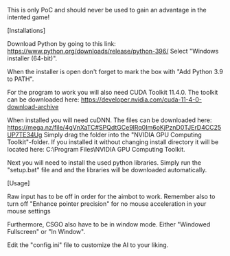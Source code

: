 This is only PoC and should never be used to gain an advantage in the intented game!

[Installations]

Download Python by going to this link: https://www.python.org/downloads/release/python-396/
Select "Windows installer (64-bit)".

When the installer is open don't forget to mark the box with "Add Python 3.9 to PATH".

For the program to work you will also need CUDA Toolkit 11.4.0.
The toolkit can be downloaded here: https://developer.nvidia.com/cuda-11-4-0-download-archive

When installed you will need cuDNN.
The files can be downloaded here: https://mega.nz/file/4gVnXaTC#SPQdtGCe9lRq0Im6oKjPznD0TJErD4CC25UP7TE34Ug
Simply drag the folder into the "NVIDIA GPU Computing Toolkit"-folder.
If you installed it without changing install directory it will be located here: C:\Program Files\NVIDIA GPU Computing Toolkit.

Next you will need to install the used python libraries.
Simply run the "setup.bat" file and and the libraries will be downloaded automatically.

[Usage]

Raw input has to be off in order for the aimbot to work.
Remember also to turn off "Enhance pointer precision" for no mouse acceleration in your mouse settings

Furthermore, CSGO also have to be in window mode. Either "Windowed Fullscreen" or "In Window".

Edit the "config.ini" file to customize the AI to your liking.
